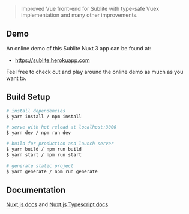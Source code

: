 > Improved Vue front-end for Sublite with type-safe Vuex implementation and many other improvements.

## Demo

An online demo of this Sublite Nuxt 3 app can be found at:

- https://sublite.herokuapp.com

Feel free to check out and play around the online demo as much as you want to.

## Build Setup

```bash
# install dependencies
$ yarn install / npm install

# serve with hot reload at localhost:3000
$ yarn dev / npm run dev

# build for production and launch server
$ yarn build / npm run build
$ yarn start / npm run start

# generate static project
$ yarn generate / npm run generate
```

## Documentation

[Nuxt.js docs](https://nuxtjs.org) and [Nuxt.js Typescript docs](https://typescript.nuxtjs.org)
